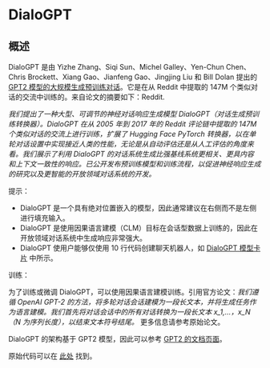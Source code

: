<!--版权所有 2020 年 HuggingFace 团队保留所有权利。
根据 Apache 许可证第 2.0 版（“许可证”）获得许可；除非遵守许可证，否则您不得使用此文件。您可以在以下位置获取许可证的副本
http://www.apache.org/licenses/LICENSE-2.0
除非适用法律要求或书面同意，根据许可证分发的软件是基于“按原样”分发的，不附带任何明示或暗示的保证或条件。请参阅许可证以了解特定语言下的权限和限制。注意：此文件为 Markdown 格式，但包含我们的文档构建器（类似于 MDX）的特定语法，可能无法正确渲染在您的 Markdown 查看器中。
⚠️ 请注意，此文件是 Markdown 格式，但包含我们的文档构建器（类似于 MDX）的特定语法，可能无法在您的 Markdown 查看器中正确渲染。请注意，此文件是 Markdown 格式，但包含我们的文档构建器（类似于 MDX）的特定语法，可能无法在您的 Markdown 查看器中正确渲染。
-->
# DialoGPT
## 概述
DialoGPT 是由 Yizhe Zhang、Siqi Sun、Michel Galley、Yen-Chun Chen、Chris Brockett、Xiang Gao、Jianfeng Gao、Jingjing Liu 和 Bill Dolan 提出的 [GPT2 模型的大规模生成预训练对话](https://arxiv.org/abs/1911.00536)。它是在从 Reddit 中提取的 147M 个类似对话的交流中训练的。来自论文的摘要如下：Reddit.

*我们提出了一种大型、可调节的神经对话响应生成模型 DialoGPT（对话生成预训练转换器）。DialoGPT 在从 2005 年到 2017 年的 Reddit 评论链中提取的 147M 个类似对话的交流上进行训练，扩展了 Hugging Face PyTorch 转换器，以在单轮对话设置中实现接近人类的性能，无论是从自动评估还是从人工评估的角度来看。我们展示了利用 DialoGPT 的对话系统生成比强基线系统更相关、更具内容和上下文一致性的响应。已公开发布预训练模型和训练流程，以促进神经响应生成的研究以及更智能的开放领域对话系统的开发。*


提示：

- DialoGPT 是一个具有绝对位置嵌入的模型，因此通常建议在右侧而不是左侧进行填充输入。
- DialoGPT 是使用因果语言建模（CLM）目标在会话型数据上训练的，因此在开放领域对话系统中生成响应非常强大。
- DialoGPT 使用户能够仅使用 10 行代码创建聊天机器人，如 [DialoGPT 模型卡片](https://huggingface.co/microsoft/DialoGPT-medium) 中所示。  

训练：

为了训练或微调 DialoGPT，可以使用因果语言建模训练。引用官方论文：*我们遵循 OpenAI GPT-2 的方法，将多轮对话会话建模为一段长文本，并将生成任务作为语言建模。我们首先将对话会话中的所有对话转换为一段长文本 x_1,...，x_N（N 为序列长度），以结束文本符号结尾。* 更多信息请参考原始论文。


DialoGPT 的架构基于 GPT2 模型，因此可以参考 [GPT2 的文档页面](gpt2)。

原始代码可以在 [此处](https://github.com/microsoft/DialoGPT) 找到。